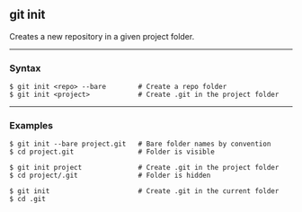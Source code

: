 ## git init
Creates a new repository in a given project folder. 

-------------------------------------------------------------------------------
### Syntax
```shell
$ git init <repo> --bare        # Create a repo folder
$ git init <project>            # Create .git in the project folder
```

-------------------------------------------------------------------------------
### Examples
```shell
$ git init --bare project.git   # Bare folder names by convention
$ cd project.git                # Folder is visible

$ git init project              # Create .git in the project folder
$ cd project/.git               # Folder is hidden

$ git init                      # Create .git in the current folder
$ cd .git
```